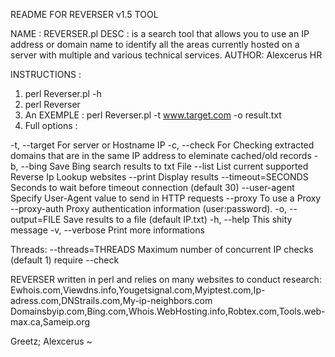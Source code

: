README FOR REVERSER v1.5 TOOL

NAME : REVERSER.pl
DESC : is a search tool that allows you to use an IP address or domain name to identify all the areas currently hosted on a 
server with multiple and various 
technical services.
 AUTHOR: Alexcerus HR

INSTRUCTIONS :
1) perl Reverser.pl -h
2) perl Reverser
3) An EXEMPLE  : perl Reverser.pl -t www.target.com -o result.txt
4) Full options :
  
-t, --target            For server or Hostname IP
   -c, --check             For Checking extracted domains that are in the same IP address to eleminate cached/old records
   -b, --bing              Save Bing search results to txt File
       --list              List current supported Reverse Ip Lookup websites 
       --print             Display results
       --timeout=SECONDS   Seconds to wait before timeout connection (default 30)
       --user-agent        Specify User-Agent value to send in HTTP requests
       --proxy             To use a Proxy
       --proxy-auth        Proxy authentication information (user:password).
   -o, --output=FILE       Save results to a file (default IP.txt)
   -h, --help              This shity message
   -v, --verbose           Print more informations

   Threads:
   --threads=THREADS       Maximum number of concurrent IP checks (default 1) require --check

REVERSER  written in perl and relies on many websites to conduct research:
Ewhois.com,Viewdns.info,Yougetsignal.com,Myiptest.com,Ip-adress.com,DNStrails.com,My-ip-neighbors.com
Domainsbyip.com,Bing.com,Whois.WebHosting.info,Robtex.com,Tools.web-max.ca,Sameip.org

Greetz;
Alexcerus ~